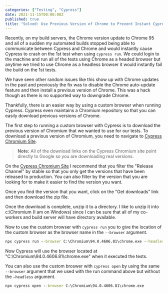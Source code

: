 ```yaml
---
categories: ["Testing", "Cypress"]
date: 2021-11-15T00:00:00Z
published: true
title: "Solved: Use Previous Version of Chrome to Prevent Instant Cypress Crash on Our Build Servers When Using Chrome 95"
---
```


Recently, on my build servers, the Chrome version update to Chrome 95 and all of a sudden my automated builds stopped being able to communicate between Cypress and  Chrome and would instantly cause Cypress to crash on the 1st test when using `cypress run`.  We could login to the machine and run all of the tests using Chrome as a headed browser but anytime we tried to use Chrome as a headless browser it would instantly fail the build on the 1st tests.

We have seen other random issues like this show up with Chrome updates in the past and previously the fix was to disable the Chrome auto-update feature and then install a previous version of Chrome.  This was a hack though as there is no supported way to downgrade Chrome.

Thankfully, there is an easier way by using a custom browser when running Cypress.  Cypress even maintains a Chromium repository so that you can easily download previous versions of Chrome.

<!--more-->

The first step to running a custom browser with Cypress is to download the previous version of Chromium that we wanted to use for our tests.  To download a previous version of Chromium,  you need to navigate to [Cypress Chromium Site](https://chromium.cypress.io/).

> **Note:** All of the download links on the Cypress Chromium site point directly to Google so you are downloading real versions.

On the [Cypress Chromium Site](https://chromium.cypress.io/) I recommend that you filter the "Release Channel" by stable so that you only get the versions that have been released to production.  You can also filter by the version that you are looking for to make it easier to find the version you want.

Once you find the version that you want, click on the "Get downloads" link and then download the zip file.

Once the download is complete, unzip it to a directory.  I like to unzip it into c:\Chromium (I am on Windows) since I can be sure that all of my co-workers and build server will have directory available.

Now to use the custom browser with `cypress run` you to give the location of the custom browser as the browser name in the `--browser` argument.

```cmd
npx cypress run --browser C:\Chromium\94.0.4606.81\chrome.exe --headless
```

Now Cypress will use the browser located at "C:\Chromium\94.0.4606.81\chrome.exe" when it executed the tests.

You can also use the custom broswer with `cypress open` by using the same `--browser` argument that we used with the run command above but without the `—headless` argument.

```cmd
npx cypress open --browser C:\Chromium\94.0.4606.81\chrome.exe
```
